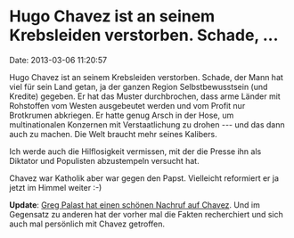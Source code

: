Hugo Chavez ist an seinem Krebsleiden verstorben. Schade, \...
==============================================================

Date: 2013-03-06 11:20:57

Hugo Chavez ist an seinem Krebsleiden verstorben. Schade, der Mann hat
viel für sein Land getan, ja der ganzen Region Selbstbewusstsein (und
Kredite) gegeben. Er hat das Muster durchbrochen, dass arme Länder mit
Rohstoffen vom Westen ausgebeutet werden und vom Profit nur Brotkrumen
abkriegen. Er hatte genug Arsch in der Hose, um multinationalen
Konzernen mit Verstaatlichung zu drohen --- und das dann auch zu machen.
Die Welt braucht mehr seines Kalibers.

Ich werde auch die Hilflosigkeit vermissen, mit der die Presse ihn als
Diktator und Populisten abzustempeln versucht hat.

Chavez war Katholik aber war gegen den Papst. Vielleicht reformiert er
ja jetzt im Himmel weiter :-)

**Update**: [Greg Palast hat einen schönen Nachruf auf
Chavez](http://www.gregpalast.com/vaya-con-dios-hugo-chavez-mi-amigo/).
Und im Gegensatz zu anderen hat der vorher mal die Fakten recherchiert
und sich auch mal persönlich mit Chavez getroffen.
